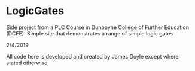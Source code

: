 # LogicGates
Side project from a PLC Course in Dunboyne College of Further Education (DCFE). Simple site that demonstrates a range of simple logic gates

2/4/2019

All code here is developed and created by James Doyle except where stated otherwise
